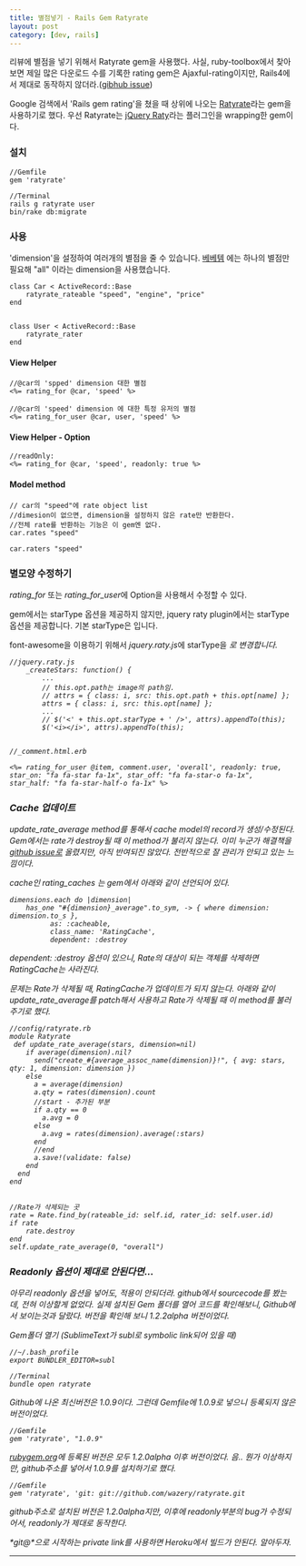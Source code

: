 ```yaml
---
title: 별점넣기 - Rails Gem Ratyrate
layout: post
category: [dev, rails]
--- 
```



리뷰에 별점을 넣기 위해서 Ratyrate gem을 사용했다. 사실, ruby-toolbox에서 찾아보면 제일 많은 다운로드 수를 기록한 rating gem은 Ajaxful-rating이지만, Rails4에서 제대로 동작하지 않더라.([gibhub issue][1])

Google 검색에서 'Rails gem rating'을 쳤을 때 상위에 나오는 [Ratyrate][2]라는 gem을 사용하기로 했다. 우선 Ratyrate는 [jQuery Raty][3]라는 플러그인을 wrapping한 gem이다.


### 설치

    //Gemfile
    gem 'ratyrate'

    //Terminal
    rails g ratyrate user
    bin/rake db:migrate


### 사용

'dimension'을 설정하여 여러개의 별점을 줄 수 있습니다. [베베템][6] 에는 하나의 별점만 필요해 "all" 이라는 dimension을 사용했습니다.

    class Car < ActiveRecord::Base
        ratyrate_rateable "speed", "engine", "price"
    end


    class User < ActiveRecord::Base
        ratyrate_rater
    end


#### View Helper

    //@car의 'spped' dimension 대한 별점
    <%= rating_for @car, 'speed' %>

    //@car의 'speed' dimension 에 대한 특정 유저의 별점
    <%= rating_for_user @car, user, 'speed' %>

#### View Helper - Option

    //readOnly:
    <%= rating_for @car, 'speed', readonly: true %>


#### Model method

    // car의 "speed"에 rate object list
    //dimesion이 없으면, dimension을 설정하지 않은 rate만 반환한다.
    //전체 rate를 반환하는 기능은 이 gem엔 없다.
    car.rates "speed"

    car.raters "speed"


### 별모양 수정하기

*rating_for* 또는 *rating_for_user*에 Option을 사용해서 수정할 수 있다. 

gem에서는 starType 옵션을 제공하지 않지만, jquery raty plugin에서는 starType옵션을 제공합니다. 기본 starType은 <img>입니다.

font-awesome을 이용하기 위해서 *jquery.raty.js*에 starType을 <i>로 변경합니다.

    //jquery.raty.js
        _createStars: function() {
            ...
            // this.opt.path는 image의 path임.
            // attrs = { class: i, src: this.opt.path + this.opt[name] };
            attrs = { class: i, src: this.opt[name] };
            ...
            // $('<' + this.opt.starType + ' />', attrs).appendTo(this);
            $('<i></i>', attrs).appendTo(this);


    //_comment.html.erb

    <%= rating_for_user @item, comment.user, 'overall', readonly: true, star_on: "fa fa-star fa-1x", star_off: "fa fa-star-o fa-1x", star_half: "fa fa-star-half-o fa-1x" %>


### Cache 업데이트

*update_rate_average* method를 통해서 cache model의 record가 생성/수정된다.
Gem에서는 rate가 destroy될 때 이 method가 불리지 않는다. 이미 누군가 해결책을 [github issue로][5] 올렸지만, 아직 반여되진 않았다. 전반적으로 잘 관리가 안되고 있는 느낌이다.

cache인 *rating_caches* 는 gem에서 아래와 같이 선언되어 있다.

    dimensions.each do |dimension|
        has_one "#{dimension}_average".to_sym, -> { where dimension: dimension.to_s },
              as: :cacheable, 
              class_name: 'RatingCache',
              dependent: :destroy

*dependent: :destroy* 옵션이 있으니, Rate의 대상이 되는 객체를 삭제하면 RatingCache는 사라진다.

문제는 Rate가 삭제될 때, RatingCache가 업데이트가 되지 않는다.
아래와 같이 *update_rate_average*를 patch해서 사용하고 Rate가 삭제될 때 이 method를 불러주기로 했다.

    //config/ratyrate.rb
    module Ratyrate
     def update_rate_average(stars, dimension=nil)
        if average(dimension).nil?
          send("create_#{average_assoc_name(dimension)}!", { avg: stars, qty: 1, dimension: dimension })
        else
          a = average(dimension)
          a.qty = rates(dimension).count
          //start - 추가된 부분
          if a.qty == 0
            a.avg = 0
          else
            a.avg = rates(dimension).average(:stars)
          end
          //end
          a.save!(validate: false)
        end
      end
    end


    //Rate가 삭제되는 곳
    rate = Rate.find_by(rateable_id: self.id, rater_id: self.user.id)
    if rate
        rate.destroy
    end
    self.update_rate_average(0, "overall")


### Readonly 옵션이 제대로 안된다면...

아무리 readonly 옵션을 넣어도, 적용이 안되더라.
github에서 sourcecode를 봤는데, 전혀 이상할게 없었다.
실제 설치된 Gem 폴더를 열어 코드를 확인해보니, Github에서 보이는것과 달랐다.
버전을 확인해 보니 1.2.2alpha 버전이었다.

Gem폴더 열기 (SublimeText가 subl로 symbolic link되어 있을 때)

    //~/.bash_profile
    export BUNDLER_EDITOR=subl

    //Terminal
    bundle open ratyrate


Github에 나온 최신버전은 1.0.9이다.
그런데 Gemfile에 1.0.9로 넣으니 등록되지 않은 버전이었다.

    //Gemfile
    gem 'ratyrate', "1.0.9"



[rubygem.org][4]에 등록된 버전은 모두 1.2.0alpha 이후 버전이었다.
음.. 뭔가 이상하지만, github주소를 넣어서 1.0.9를 설치하기로 했다.

    //Gemfile
    gem 'ratyrate', 'git: git://github.com/wazery/ratyrate.git

github주소로 설치된 버전은 1.2.0alpha지만, 이후에 readonly부분의 bug가 수정되어서, readonly가 제대로 동작한다.

*git@*으로 시작하는 private link를 사용하면 Heroku에서 빌드가 안된다. 알아두자.



---


[1]: https://github.com/edgarjs/ajaxful-rating/issues/100
[2]: https://github.com/wazery/ratyrate
[3]: https://github.com/wbotelhos/raty
[4]: https://rubygems.org/gems/ratyrate/versions
[5]: https://gist.github.com/piyushbeli/8b92068ce72d28ed155a
[6]: http://bebetem.com